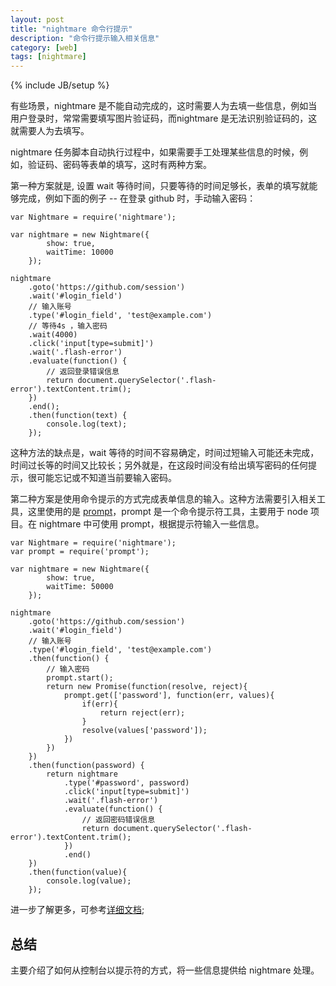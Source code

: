 ```yaml
---
layout: post
title: "nightmare 命令行提示"
description: "命令行提示输入相关信息"
category: [web]
tags: [nightmare]
---
```

{% include JB/setup %}

有些场景，nightmare 是不能自动完成的，这时需要人为去填一些信息，例如当用户登录时，常常需要填写图片验证码，而nightmare 是无法识别验证码的，这就需要人为去填写。

<!-- more -->

nightmare 任务脚本自动执行过程中，如果需要手工处理某些信息的时候，例如，验证码、密码等表单的填写，这时有两种方案。

第一种方案就是, 设置 wait 等待时间，只要等待的时间足够长，表单的填写就能够完成，例如下面的例子 -- 在登录 github 时，手动输入密码：

    var Nightmare = require('nightmare');

    var nightmare = new Nightmare({
            show: true,
            waitTime: 10000
        });

    nightmare
        .goto('https://github.com/session')
        .wait('#login_field')
        // 输入账号
        .type('#login_field', 'test@example.com')
        // 等待4s ，输入密码
        .wait(4000)
        .click('input[type=submit]')
        .wait('.flash-error')
        .evaluate(function() {
            // 返回登录错误信息
            return document.querySelector('.flash-error').textContent.trim();
        })
        .end();
        .then(function(text) {
            console.log(text);
        });

这种方法的缺点是，wait 等待的时间不容易确定，时间过短输入可能还未完成，时间过长等的时间又比较长；另外就是，在这段时间没有给出填写密码的任何提示，很可能忘记或不知道当前要输入密码。


第二种方案是使用命令提示的方式完成表单信息的输入。这种方法需要引入相关工具，这里使用的是 [prompt](https://www.npmjs.com/package/prompt)，prompt 是一个命令提示符工具，主要用于 node 项目。在 nightmare 中可使用 prompt，根据提示符输入一些信息。

    var Nightmare = require('nightmare');
    var prompt = require('prompt');

    var nightmare = new Nightmare({
            show: true,
            waitTime: 50000
        });

    nightmare
        .goto('https://github.com/session')
        .wait('#login_field')
        // 输入账号
        .type('#login_field', 'test@example.com')
        .then(function() {
            // 输入密码
            prompt.start();
            return new Promise(function(resolve, reject){
                prompt.get(['password'], function(err, values){
                    if(err){
                        return reject(err);
                    }
                    resolve(values['password']);
                })
            })
        })
        .then(function(password) {
            return nightmare
                .type('#password', password)
                .click('input[type=submit]')
                .wait('.flash-error')
                .evaluate(function() {
                    // 返回密码错误信息
                    return document.querySelector('.flash-error').textContent.trim();
                })
                .end()
        })
        .then(function(value){
            console.log(value);
        });


进一步了解更多，可参考[详细文档]('https://github.com/segmentio/nightmare/issues/543');

## 总结
主要介绍了如何从控制台以提示符的方式，将一些信息提供给 nightmare 处理。
